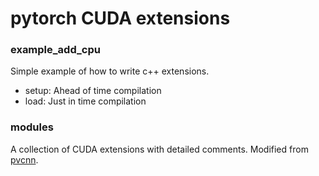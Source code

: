 # pytorch CUDA extensions

### example_add_cpu
Simple example of how to write c++ extensions. 
* setup: Ahead of time compilation
* load: Just in time compilation

### modules
A collection of CUDA extensions with detailed comments.
Modified from [pvcnn](https://github.com/mit-han-lab/pvcnn).

